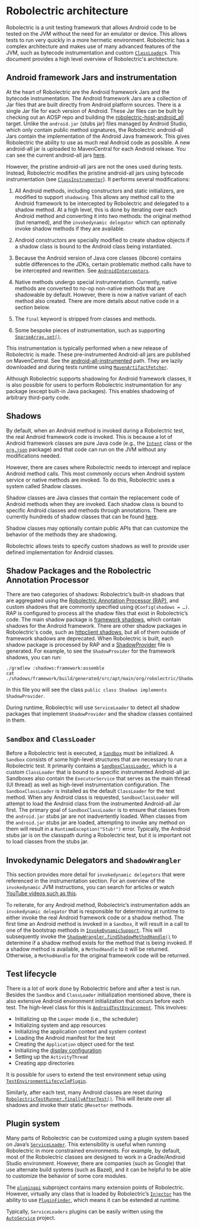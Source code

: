 # Robolectric architecture

Robolectric is a unit testing framework that allows Android code to be tested on the JVM without the
need for an emulator or device. This allows tests to run very quickly in a more hermetic
environment. Robolectric has a complex architecture and makes use of many advanced features of the
JVM, such as bytecode instrumentation and custom [`ClassLoader`][class-loader]s. This document
provides a high level overview of Robolectric's architecture.

## Android framework Jars and instrumentation

At the heart of Robolectric are the Android framework Jars and the bytecode instrumentation. The
Android framework Jars are a collection of Jar files that are built directly from Android platform
sources. There is a single Jar file for each version of Android. These Jar files can be built by
checking out an AOSP repo and building the
[robolectric-host-android\_all][robolectric-host-android-all] target. Unlike the `android.jar`
(stubs jar) files managed by Android Studio, which only contain public method signatures, the
Robolectric android-all Jars contain the implementation of the Android Java framework. This gives
Robolectric the ability to use as much real Android code as possible. A new android-all jar is
uploaded to MavenCentral for each Android release. You can see the current android-all
jars [here][android-all-jars].

However, the pristine android-all jars are not the ones used during tests. Instead, Robolectric
modifies the pristine android-all jars using bytecode instrumentation (see
[`ClassInstrumentor`][class-instrumentor]). It performs several modifications:

1. All Android methods, including constructors and static initializers, are modified to support
   `shadowing`. This allows any method call to the Android framework to be intercepted by
   Robolectric and delegated to a shadow method. At a high level, this is done by iterating over
   each Android method and converting it into two methods: the original method (but renamed), and
   the `invokedynamic delegator` which can optionally invoke shadow methods if they are available.

1. Android constructors are specially modified to create shadow objects if a shadow class is bound
   to the Android class being instantiated.

1. Because the Android version of Java core classes (libcore) contains subtle differences to the
   JDKs, certain problematic method calls have to be intercepted and rewritten. See
   [`AndroidInterceptors`][android-interceptors].

1. Native methods undergo special instrumentation. Currently, native methods are converted to no-op
   non-native methods that are shadowable by default. However, there is now a native variant of each
   method also created. There are more details about native code in a section below.

1. The `final` keyword is stripped from classes and methods.

1. Some bespoke pieces of instrumentation, such as supporting
   [`SparseArray.set()`][sparse-array-set].

This instrumentation is typically performed when a new release of Robolectric is made. These
pre-instrumented Android-all jars are published on MavenCentral. See the
[android-all-instrumented][android-all-instrumented] path. They are lazily downloaded and during
tests runtime using [`MavenArtifactFetcher`][maven-artifact-fetcher].

Although Robolectric supports shadowing for Android framework classes, it is also possible for users
to perform Robolectric instrumentation for any package (except built-in Java packages). This enables
shadowing of arbitrary third-party code.

## Shadows

By default, when an Android method is invoked during a Robolectric test, the real Android framework
code is invoked. This is because a lot of Android framework classes are pure Java code (e.g., the
[`Intent`][intent-source] class or the [`org.json`][org-json-package] package) and that code can run
on the JVM without any modifications needed.

However, there are cases where Robolectric needs to intercept and replace Android method calls. This
most commonly occurs when Android system service or native methods are invoked. To do this,
Robolectric uses a system called Shadow classes.

Shadow classes are Java classes that contain the replacement code of Android methods when they are
invoked. Each shadow class is bound to specific Android classes and methods through annotations.
There are currently hundreds of shadow classes that can be found [here][shadows-list].

Shadow classes may optionally contain public APIs that can customize the behavior of the methods
they are shadowing.

Robolectric allows tests to specify custom shadows as well to provide user defined implementation
for Android classes.

## Shadow Packages and the Robolectric Annotation Processor

There are two categories of shadows: Robolectric’s built-in shadows that are aggregated using the
[Robolectric Annotation Processor (RAP)][robolectric-annotation-processor], and custom shadows that
are commonly specified using `@Config(shadows = …)`. RAP is configured to process all the shadow
files that exist in Robolectric’s code. The main shadow package is
[framework shadows][framework-shadows], which contain shadows for the Android framework. There are
other shadow packages in Robolectric's code, such as [httpclient shadows][httpclient-shadows], but
all of them outside of framework shadows are deprecated. When Robolectric is built, each shadow
package is processed by RAP and a [ShadowProvider][shadow-provider] file is generated. For example,
to see the `ShadowProvider` for the framework shadows, you can run:

```shell
./gradlew :shadows:framework:assemble
cat ./shadows/framework/build/generated/src/apt/main/org/robolectric/Shadows.java
```

In this file you will see the class `public class Shadows implements ShadowProvider`.

During runtime, Robolectric will use `ServiceLoader` to detect all shadow packages that implement
`ShadowProvider` and the shadow classes contained in them.

## `Sandbox` and `ClassLoader`

Before a Robolectric test is executed, a [`Sandbox`][sandbox-source] must be initialized. A
`Sandbox` consists of some high-level structures that are necessary to run a Robolectric test. It
primarily contains a [`SandboxClassLoader`][sandbox-class-loader], which is a custom `ClassLoader`
that is bound to a specific instrumented Android-all jar. Sandboxes also contain the
`ExecutorService` that serves as the main thread (UI thread) as well as high-level instrumentation
configuration. The `SandboxClassLoader` is installed as the default `ClassLoader` for the test
method. When any Android class is requested, `SandboxClassLoader` will attempt to load the Android
class from the instrumented Android-all Jar first. The primary goal of `SandboxClassLoader` is to
ensure that classes from the `android.jar` stubs jar are not inadvertently loaded. When classes from
the `android.jar` stubs jar are loaded, attempting to invoke any method on them will result in a
`RuntimeException("Stub!")` error. Typically, the Android stubs jar is on the classpath during a
Robolectric test, but it is important not to load classes from the stubs jar.

## Invokedynamic Delegators and `ShadowWrangler`

This section provides more detail for `invokedynamic delegators` that were referenced in the
instrumentation section. For an overview of the `invokedynamic` JVM instructions, you can search for
articles or watch [YouTube videos such as this][invoke-dynamic-video].

To reiterate, for any Android method, Robolectric’s instrumentation adds an
`invokedynamic delegator` that is responsible for determining at runtime to either invoke the real
Android framework code or a shadow method. The first time an Android method is invoked in a
`Sandbox`, it will result in a call to one of the bootstrap methods in
[`InvokeDynamicSupport`][invoke-dynamic-support]. This will subsequently invoke the
[`ShadowWrangler.findShadowMethodHandle()`][shadow-wrangler-find-shadow-method-handle] to determine
if a shadow method exists for the method that is being invoked. If a shadow method is available, a
`MethodHandle` to it will be returned. Otherwise, a `MethodHandle` for the original framework code
will be returned.

## Test lifecycle

There is a lot of work done by Robolectric before and after a test is run. Besides the `Sandbox` and
`ClassLoader` initialization mentioned above, there is also extensive Android environment
initialization that occurs before each test. The high-level class for this is
[`AndroidTestEnvironment`][android-test-environment]. This involves:

* Initializing up the `Looper` mode (i.e., the scheduler)
* Initializing system and app resources
* Initializing the application context and system context
* Loading the Android manifest for the test
* Creating the `Application` object used for the test
* Initializing the [display configuration](device-configuration.md)
* Setting up the `ActivityThread`
* Creating app directories

It is possible for users to extend the test environment setup using
[`TestEnvironmentLifecyclePlugin`][test-environment-lifecycle-plugin].

Similarly, after each test, many Android classes are reset during
[`RobolectricTestRunner.finallyAfterTest()`][robolectric-test-runner-finally-after-test]. This will
iterate over all shadows and invoke their static `@Resetter` methods.

## Plugin system

Many parts of Robolectric can be customized using a plugin system based on Java’s
[`ServiceLoader`][service-loader]. This extensibility is useful when running Robolectric in more
constrained environments. For example, by default, most of the Robolectric classes are designed to
work in a Gradle/Android Studio environment. However, there are companies (such as Google) that use
alternate build systems (such as Bazel), and it can be helpful to be able to customize the behavior
of some core modules.

The [`pluginapi`][plugin-api] subproject contains many extension points of Robolectric. However,
virtually any class that is loaded by Robolectric’s [`Injector`][injector-source] has the ability to
use [`PluginFinder`][plugin-finder], which means it can be extended at runtime.

Typically, `ServiceLoaders` plugins can be easily written using the [`AutoService`][auto-service]
project.

[android-all-jars]: https://repo1.maven.org/maven2/org/robolectric/android-all
[android-all-instrumented]: https://repo1.maven.org/maven2/org/robolectric/android-all-instrumented
[android-interceptors]: https://github.com/robolectric/robolectric/blob/master/sandbox/src/main/java/org/robolectric/interceptors/AndroidInterceptors.java
[android-test-environment]: https://github.com/robolectric/robolectric/blob/master/robolectric/src/main/java/org/robolectric/android/internal/AndroidTestEnvironment.java
[auto-service]: https://github.com/google/auto/tree/main/service
[class-instrumentor]: https://github.com/robolectric/robolectric/blob/master/sandbox/src/main/java/org/robolectric/internal/bytecode/ClassInstrumentor.java
[class-loader]: https://docs.oracle.com/javase/8/docs/api/java/lang/ClassLoader.html
[framework-shadows]: https://github.com/robolectric/robolectric/tree/master/shadows/framework
[httpclient-shadows]: https://github.com/robolectric/robolectric/tree/master/shadows/httpclient
[injector-source]: https://github.com/robolectric/robolectric/blob/master/utils/src/main/java/org/robolectric/util/inject/Injector.java
[intent-source]: https://cs.android.com/android/platform/superproject/main/+/main:frameworks/base/core/java/android/content/Intent.java
[invoke-dynamic-support]: https://github.com/robolectric/robolectric/blob/master/sandbox/src/main/java/org/robolectric/internal/bytecode/InvokeDynamicSupport.java
[invoke-dynamic-video]: https://www.youtube.com/watch?v=KhiECfzyVt0
[maven-artifact-fetcher]: https://github.com/robolectric/robolectric/blob/master/plugins/maven-dependency-resolver/src/main/java/org/robolectric/internal/dependency/MavenArtifactFetcher.java
[org-json-package]: https://cs.android.com/android/platform/superproject/main/+/main:libcore/json/src/main/java/org/json
[plugin-api]: https://github.com/robolectric/robolectric/tree/master/pluginapi
[plugin-finder]: https://github.com/robolectric/robolectric/blob/master/utils/src/main/java/org/robolectric/util/inject/PluginFinder.java
[robolectric-annotation-processor]: https://github.com/robolectric/robolectric/blob/master/processor/src/main/java/org/robolectric/annotation/processing/RobolectricProcessor.java
[robolectric-host-android-all]: https://cs.android.com/android/platform/superproject/main/+/main:external/robolectric/Android.bp;l=112
[robolectric-test-runner-finally-after-test]: https://github.com/robolectric/robolectric/blob/master/robolectric/src/main/java/org/robolectric/RobolectricTestRunner.java#L299
[sandbox-class-loader]: https://github.com/robolectric/robolectric/blob/master/sandbox/src/main/java/org/robolectric/internal/bytecode/SandboxClassLoader.java
[sandbox-source]: https://github.com/robolectric/robolectric/blob/master/sandbox/src/main/java/org/robolectric/internal/bytecode/Sandbox.java
[service-loader]: https://docs.oracle.com/javase/8/docs/api/java/util/ServiceLoader.html
[shadow-provider]: https://github.com/robolectric/robolectric/blob/master/shadowapi/src/main/java/org/robolectric/internal/ShadowProvider.java
[shadow-wrangler-find-shadow-method-handle]: https://github.com/robolectric/robolectric/blob/master/sandbox/src/main/java/org/robolectric/internal/bytecode/ShadowWrangler.java#L170
[shadows-list]: https://github.com/robolectric/robolectric/tree/master/shadows/framework/src/main/java/org/robolectric/shadows
[sparse-array-set]: https://github.com/robolectric/robolectric/blob/master/sandbox/src/main/java/org/robolectric/internal/bytecode/ClassInstrumentor.java#L204
[test-environment-lifecycle-plugin]: https://github.com/robolectric/robolectric/blob/master/pluginapi/src/main/java/org/robolectric/pluginapi/TestEnvironmentLifecyclePlugin.java
